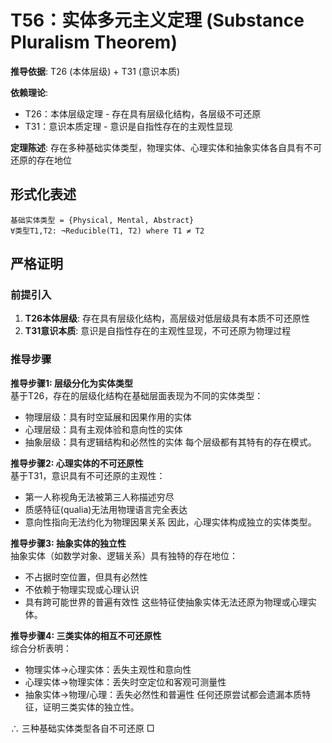 # T56：实体多元主义定理 (Substance Pluralism Theorem)  

**推导依据**: T26 (本体层级) + T31 (意识本质)

**依赖理论**:
- T26：本体层级定理 - 存在具有层级化结构，各层级不可还原
- T31：意识本质定理 - 意识是自指性存在的主观性显现

**定理陈述**: 存在多种基础实体类型，物理实体、心理实体和抽象实体各自具有不可还原的存在地位  

## 形式化表述  
```  
基础实体类型 = {Physical, Mental, Abstract}  
∀类型T1,T2: ¬Reducible(T1, T2) where T1 ≠ T2  
```  

## 严格证明  

### 前提引入
1. **T26本体层级**: 存在具有层级化结构，高层级对低层级具有本质不可还原性
2. **T31意识本质**: 意识是自指性存在的主观性显现，不可还原为物理过程

### 推导步骤

**推导步骤1: 层级分化为实体类型**  
基于T26，存在的层级化结构在基础层面表现为不同的实体类型：
- 物理层级：具有时空延展和因果作用的实体
- 心理层级：具有主观体验和意向性的实体
- 抽象层级：具有逻辑结构和必然性的实体
每个层级都有其特有的存在模式。

**推导步骤2: 心理实体的不可还原性**  
基于T31，意识具有不可还原的主观性：
- 第一人称视角无法被第三人称描述穷尽
- 质感特征(qualia)无法用物理语言完全表达
- 意向性指向无法约化为物理因果关系
因此，心理实体构成独立的实体类型。

**推导步骤3: 抽象实体的独立性**  
抽象实体（如数学对象、逻辑关系）具有独特的存在地位：
- 不占据时空位置，但具有必然性
- 不依赖于物理实现或心理认识
- 具有跨可能世界的普遍有效性
这些特征使抽象实体无法还原为物理或心理实体。

**推导步骤4: 三类实体的相互不可还原性**  
综合分析表明：
- 物理实体→心理实体：丢失主观性和意向性
- 心理实体→物理实体：丢失时空定位和客观可测量性
- 抽象实体→物理/心理：丢失必然性和普遍性
任何还原尝试都会遗漏本质特征，证明三类实体的独立性。  

∴ 三种基础实体类型各自不可还原 □  